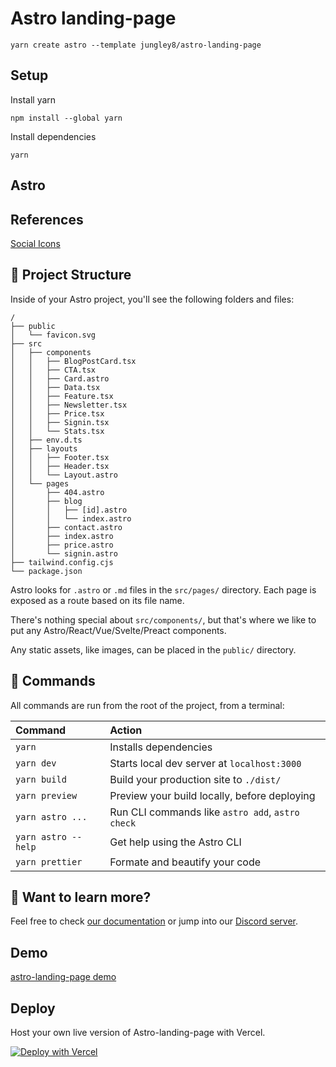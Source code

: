 # Astro landing-page

```
yarn create astro --template jungley8/astro-landing-page
```

## Setup

Install yarn

```shell
npm install --global yarn
```

Install dependencies

```shell
yarn
```

## Astro

## References

[Social Icons](https://tailwind-elements.com/docs/standard/components/social-buttons/)

## 🚀 Project Structure

Inside of your Astro project, you'll see the following folders and files:

```
/
├── public
│   └── favicon.svg
├── src
│   ├── components
│   │   ├── BlogPostCard.tsx
│   │   ├── CTA.tsx
│   │   ├── Card.astro
│   │   ├── Data.tsx
│   │   ├── Feature.tsx
│   │   ├── Newsletter.tsx
│   │   ├── Price.tsx
│   │   ├── Signin.tsx
│   │   └── Stats.tsx
│   ├── env.d.ts
│   ├── layouts
│   │   ├── Footer.tsx
│   │   ├── Header.tsx
│   │   └── Layout.astro
│   └── pages
│       ├── 404.astro
│       ├── blog
│       │   ├── [id].astro
│       │   └── index.astro
│       ├── contact.astro
│       ├── index.astro
│       ├── price.astro
│       └── signin.astro
├── tailwind.config.cjs
└── package.json
```

Astro looks for `.astro` or `.md` files in the `src/pages/` directory. Each page is exposed as a route based on its file name.

There's nothing special about `src/components/`, but that's where we like to put any Astro/React/Vue/Svelte/Preact components.

Any static assets, like images, can be placed in the `public/` directory.

## 🧞 Commands

All commands are run from the root of the project, from a terminal:

| Command             | Action                                           |
| :------------------ | :----------------------------------------------- |
| `yarn`              | Installs dependencies                            |
| `yarn dev`          | Starts local dev server at `localhost:3000`      |
| `yarn build`        | Build your production site to `./dist/`          |
| `yarn preview`      | Preview your build locally, before deploying     |
| `yarn astro ...`    | Run CLI commands like `astro add`, `astro check` |
| `yarn astro --help` | Get help using the Astro CLI                     |
| `yarn prettier`     | Formate and beautify your code                   |

## 👀 Want to learn more?

Feel free to check [our documentation](https://docs.astro.build) or jump into our [Discord server](https://astro.build/chat).

## Demo

[astro-landing-page demo](astro-landing-page-jet.vercel.app)

## Deploy

Host your own live version of Astro-landing-page with Vercel.

[![Deploy with Vercel](https://vercel.com/button)](https://vercel.com/new/clone?repository-url=https%3A%2F%2Fgithub.com%2FJungley8%2Fastro-landing-page)
